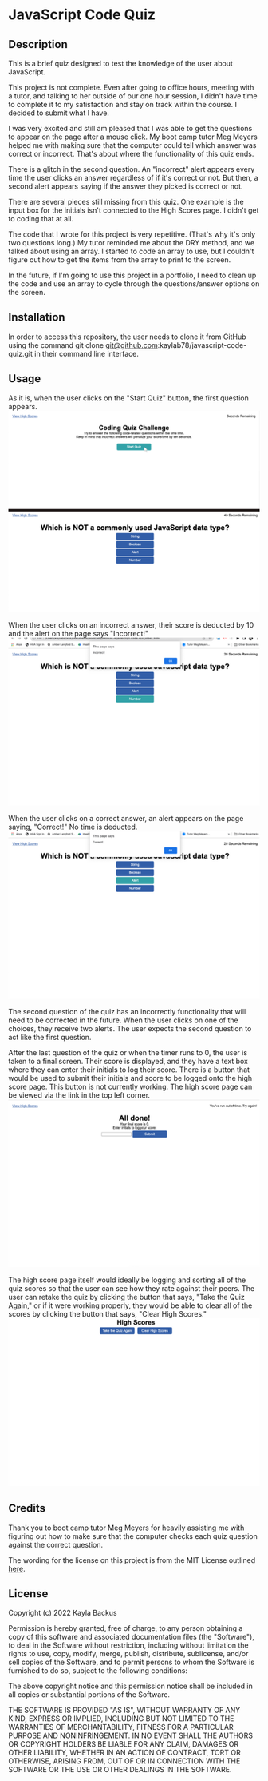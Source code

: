 # JavaScript Code Quiz

## Description
This is a brief quiz designed to test the knowledge of the user about JavaScript.

This project is not complete. Even after going to office hours, meeting with a tutor, and talking to her outside of our one hour session, I didn't have time to complete it to my satisfaction and stay on track within the course. I decided to submit what I have.

I was very excited and still am pleased that I was able to get the questions to appear on the page after a mouse click. My boot camp tutor Meg Meyers helped me with making sure that the computer could tell which answer was correct or incorrect. That's about where the functionality of this quiz ends.

There is a glitch in the second question. An "incorrect" alert appears every time the user clicks an answer regardless of if it's correct or not. But then, a second alert appears saying if the answer they picked is correct or not.

There are several pieces still missing from this quiz. One example is the input box for the initials isn't connected to the High Scores page. I didn't get to coding that at all.

The code that I wrote for this project is very repetitive. (That's why it's only two questions long.) My tutor reminded me about the DRY method, and we talked about using an array. I started to code an array to use, but I couldn't figure out how to get the items from the array to print to the screen. 

In the future, if I'm going to use this project in a portfolio, I need to clean up the code and use an array to cycle through the questions/answer options on the screen. 

## Installation
In order to access this repository, the user needs to clone it from GitHub using the command git clone git@github.com:kaylab78/javascript-code-quiz.git in their command line interface.

## Usage
As it is, when the user clicks on the "Start Quiz" button, the first question appears. 
![The first screen shot is of the homepage of the quiz. It's a white background with the cursor on a green start button. The screen says "Coding Quiz Challenge. Try to answer the following code-related questions within the time limit. Keep in mind that incorrect answers will penalize your score/time by ten seconds.](assets/images/screenshot1.png)

When the user clicks on an incorrect answer, their score is deducted by 10 and the alert on the page says "Incorrect!"
![The screenshot shows a quiz question with three options in blue and one option in green below it. There is a dialogue box in the window that says, "Incorrect!" The time remaining shows in the upper right corner.](assets/images/screenshot2.png)

When the user clicks on a correct answer, an alert appears on the page saying, "Correct!" No time is deducted.
![The screenshot shows a quiz question with three options in blue and one option in green below it. There is a dialogue box in the window that says, "Correct!" The time remaining shows in the upper right corner.](assets/images/screenshot2-5.png)

The second question of the quiz has an incorrectly functionality that will need to be corrected in the future. When the user clicks on one of the choices, they receive two alerts. The user expects the second question to act like the first question.

After the last question of the quiz or when the timer runs to 0, the user is taken to a final screen. Their score is displayed, and they have a text box where they can enter their initials to log their score. There is a button that would be used to submit their initials and score to be logged onto the high score page. This button is not currently working. The high score page can be viewed via the link in the top left corner. 
![The screenshot shows text that reads, "All done! Your final score is 0. Enter intiials to log your score.](assets/images/screenshot3.png)

The high score page itself would ideally be logging and sorting all of the quiz scores so that the user can see how they rate against their peers. The user can retake the quiz by clicking the button that says, "Take the Quiz Again," or if it were working properly, they would be able to clear all of the scores by clicking the button that says, "Clear High Scores."
![The screenshot says "High Scores." There are two blue buttons that say, "Take the Quiz Again," and "Clear High Scores."](assets/images/screenshot4.png)

## Credits
Thank you to boot camp tutor Meg Meyers for heavily assisting me with figuring out how to make sure that the computer checks each quiz question against the correct question. 

The wording for the license on this project is from the MIT License outlined [here](https://choosealicense.com/licenses/mit/).

## License
Copyright (c) 2022 Kayla Backus

Permission is hereby granted, free of charge, to any person obtaining a copy of this software and associated documentation files (the "Software"), to deal in the Software without restriction, including without limitation the rights to use, copy, modify, merge, publish, distribute, sublicense, and/or sell copies of the Software, and to permit persons to whom the Software is furnished to do so, subject to the following conditions:

The above copyright notice and this permission notice shall be included in all copies or substantial portions of the Software.

THE SOFTWARE IS PROVIDED "AS IS", WITHOUT WARRANTY OF ANY KIND, EXPRESS OR IMPLIED, INCLUDING BUT NOT LIMITED TO THE WARRANTIES OF MERCHANTABILITY, FITNESS FOR A PARTICULAR PURPOSE AND NONINFRINGEMENT. IN NO EVENT SHALL THE AUTHORS OR COPYRIGHT HOLDERS BE LIABLE FOR ANY CLAIM, DAMAGES OR OTHER LIABILITY, WHETHER IN AN ACTION OF CONTRACT, TORT OR OTHERWISE, ARISING FROM, OUT OF OR IN CONNECTION WITH THE SOFTWARE OR THE USE OR OTHER DEALINGS IN THE SOFTWARE.